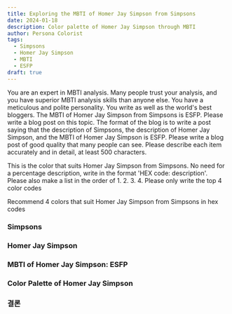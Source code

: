 ```yaml
---
title: Exploring the MBTI of Homer Jay Simpson from Simpsons
date: 2024-01-18
description: Color palette of Homer Jay Simpson through MBTI
author: Persona Colorist
tags:
  - Simpsons
  - Homer Jay Simpson
  - MBTI
  - ESFP
draft: true
---
```


You are an expert in MBTI analysis. Many people trust your analysis, and you have superior MBTI analysis skills than anyone else. You have a meticulous and polite personality. You write as well as the world's best bloggers. The MBTI of Homer Jay Simpson from Simpsons is ESFP. Please write a blog post on this topic. The format of the blog is to write a post saying that the description of Simpsons, the description of Homer Jay Simpson, and the MBTI of Homer Jay Simpson is ESFP. Please write a blog post of good quality that many people can see. Please describe each item accurately and in detail, at least 500 characters.


This is the color that suits Homer Jay Simpson from Simpsons. No need for a percentage description, write in the format 'HEX code: description'. Please also make a list in the order of 1. 2. 3. 4. Please only write the top 4 color codes


Recommend 4 colors that suit Homer Jay Simpson from Simpsons in hex codes
 




### Simpsons


### Homer Jay Simpson


### MBTI of Homer Jay Simpson: ESFP


### Color Palette of Homer Jay Simpson


### 결론



